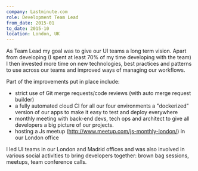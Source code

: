 ```yaml
---
company: Lastminute.com
role: Development Team Lead
from_date: 2015-01
to_date: 2015-10
location: London, UK
---
```


As Team Lead my goal was to give our UI teams a long term vision. Apart from developing (I spent at least 70% of my time developing with the team) I then invested more time on new technologies, best practices and patterns to use across our teams and improved ways of managing our workflows.

Part of the improvements put in place include:

- strict use of Git merge requests/code reviews (with auto merge request builder)
- a fully automated cloud CI for all our four environments a "dockerized" version of our apps to make it easy to test and deploy everywhere
- monthly meeting with back-end devs, tech ops and architect to give all developers a big picture of our projects.
- hosting a Js meetup (http://www.meetup.com/js-monthly-london/) in our London office

I led UI teams in our London and Madrid offices and was also involved in various social activities to bring developers together: brown bag sessions, meetups, team conference calls.
